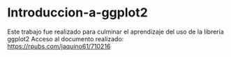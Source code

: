 # Introduccion-a-ggplot2
Este trabajo fue realizado para culminar el aprendizaje del uso de la librería ggplot2
Acceso al documento realizado: https://rpubs.com/jaquino61/710216
